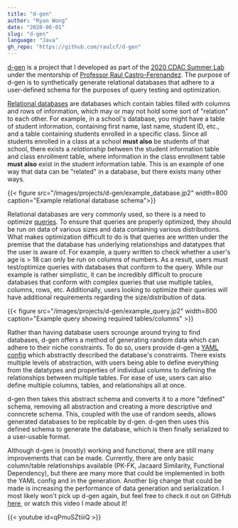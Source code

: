 ```yaml
---
title: "d-gen"
author: "Ryan Wong"
date: "2020-06-01"
slug: "d-gen"
language: "Java"
gh_repo: "https://github.com/raulcf/d-gen"
---
```

[d-gen](https://github.com/raulcf/d-gen) is a project that I developed as part of the [2020 CDAC Summer Lab](https://cdac.uchicago.edu/engage/summerlab/#project-profiles) 
under the mentorship of [Professor Raul Castro-Ferenandez](https://raulcastrofernandez.com). The purpose of d-gen is to synthetically 
generate relational databases that adhere to a user-defined schema for the purposes of query testing and optimization.  
  
[Relational databases](https://en.wikipedia.org/wiki/Relational_database) are databases which contain tables filled with columns and rows 
of information, which may or may not hold some sort of "relation" to each other. For example, in a school's database, you might have a 
table of student information, containing first name, last name, student ID, etc., and a table containing students enrolled in a specific 
class. Since all students enrolled in a class at a school **must also** be students of that school, there exists a *relationship* between 
the student information table and class enrollment table, where information in the class enrollment table **must also** exist in the student 
information table. This is an example of one way that data can be "related" in a database, but there exists many other ways.  
  
{{< figure src="/images/projects/d-gen/example_database.jp2" width=800 caption="Example relational database schema">}}
  
Relational databases are very commonly used, so there is a need to optimize [queries](https://www.hostinger.com/tutorials/what-is-a-query). 
To ensure that queries are properly optimized, they should be run on data of various sizes and data containing various distributions. 
What makes optimization difficult to do is that queries are written under the premise that the database has underlying relationships and 
datatypes that the user is aware of. For example, a query written to check whether a user's age is > 18 can only be run on columns of numbers. 
As a result, users must test/optimize queries with databases that conform to the query. While our example is rather 
simplistic, it can be incredibly difficult to procure databases that conform with complex queries that use multiple tables, columns, rows, 
etc. Additionally, users looking to optimize their queries will have additional requirements regarding the size/distribution of data.
  
{{< figure src="/images/projects/d-gen/example_query.jp2" width=800 caption="Example query showing required tables/columns" >}}
  
Rather than having database users scrounge around trying to find databases, d-gen offers a method of generating random data which can 
adhere to their niche constraints. To do so, users provide d-gen a [YAML config](https://github.com/raulcf/d-gen/blob/master/example_specifications/specification_outline.md) 
which abstractly described the database's constraints. There exists multiple levels of abstraction, with users being able to define 
everything from the datatypes and properties of individual columns to defining the relationships between multiple tables. For ease of use, 
users can also define multiple columns, tables, and relationships all at once.  
  
d-gen then takes this abstract schema and converts it to a more "defined" schema, removing all abstraction and creating a more descriptive 
and conncrete schema. This, coupled with the use of random seeds, allows generated databases to be replicable by d-gen. d-gen then uses 
this defined schema to generate the database, which is then finally serialized to a user-usable format.
  
Although d-gen is (mostly) working and functional, there are still many improvements that can be made. Currently, there are only basic 
column/table relationships available (PK-FK, Jacaard Similarity, Functional Dependency), but there are many more that could be implemented 
in both the YAML config and in the generation. Another big change that could be made is increasing the performance of data generation and 
serialization. I most likely won't pick up d-gen again, but feel free to check it out on GitHub [here](https://github.com/raulcf/d-gen), or 
watch this video I made about it!
  
{{< youtube id=qPmuSZtiiiQ >}}
